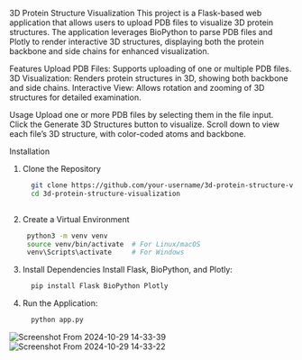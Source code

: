 3D Protein Structure Visualization
This project is a Flask-based web application that allows users to upload PDB files to visualize 3D protein structures. The application leverages BioPython to parse PDB files and Plotly to render interactive 3D structures, displaying both the protein backbone and side chains for enhanced visualization.

Features
Upload PDB Files: Supports uploading of one or multiple PDB files.
3D Visualization: Renders protein structures in 3D, showing both backbone and side chains.
Interactive View: Allows rotation and zooming of 3D structures for detailed examination.

Usage
Upload one or more PDB files by selecting them in the file input.
Click the Generate 3D Structures button to visualize.
Scroll down to view each file’s 3D structure, with color-coded atoms and backbone.


Installation
1. Clone the Repository
   ```bash
     git clone https://github.com/your-username/3d-protein-structure-visualization.git
     cd 3d-protein-structure-visualization
  
2. Create a Virtual Environment
    ```bash
     python3 -m venv venv
     source venv/bin/activate  # For Linux/macOS
     venv\Scripts\activate     # For Windows

3. Install Dependencies Install Flask, BioPython, and Plotly:
   ```bash
     pip install Flask BioPython Plotly

4. Run the Application:
   ```bash
     python app.py

![Screenshot From 2024-10-29 14-33-39](https://github.com/user-attachments/assets/879f470b-0217-4beb-82b3-7ea1a11a608f)
![Screenshot From 2024-10-29 14-33-22](https://github.com/user-attachments/assets/02f2efff-71c2-4936-9875-eaa3ad8b17ff)

